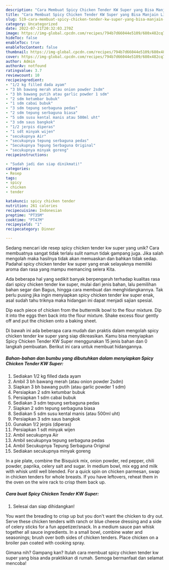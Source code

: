 ```yaml
---
description: "Cara Membuat Spicy Chicken Tender KW Super yang Bisa Manjain Lidah"
title: "Cara Membuat Spicy Chicken Tender KW Super yang Bisa Manjain Lidah"
slug: 519-cara-membuat-spicy-chicken-tender-kw-super-yang-bisa-manjain-lidah
category: Uncategorized
date: 2022-07-21T20:32:03.270Z
image: https://img-global.cpcdn.com/recipes/794b7d66044e5109/680x482cq70/spicy-chicken-tender-kw-super-foto-resep-utama.jpg
hideToc: false
enableToc: true
enableTocContent: false
thumbnail: https://img-global.cpcdn.com/recipes/794b7d66044e5109/680x482cq70/spicy-chicken-tender-kw-super-foto-resep-utama.jpg
cover: https://img-global.cpcdn.com/recipes/794b7d66044e5109/680x482cq70/spicy-chicken-tender-kw-super-foto-resep-utama.jpg
author: Admin
authorAv: notfound
ratingvalue: 3.7
reviewcount: 10
recipeingredient:
- "1/2 kg filled dada ayam"
- "3 bh bawang merah atau onion powder 2sdm"
- "3 bh bawang putih atau garlic powder 1 sdm"
- "2 sdm ketumbar bubuk"
- "1 sdm cabai bubuk"
- "3 sdm tepung serbaguna pedas"
- "2 sdm tepung serbaguna biasa"
- "5 sdm susu kental manis atau 500ml uht"
- "3 sdm saus bangkok"
- "1/2 jerpis diperas"
- "1 sdt minyak wijen"
- "secukupnya Air"
- "secukupnya tepung serbaguna pedas"
- "Secukupnya Tepung Serbaguna Original"
- "secukupnya minyak goreng"
recipeinstructions:

- "Sudah jadi dan siap dinikmati!"
categories:
- Resep
tags:
- spicy
- chicken
- tender

katakunci: spicy chicken tender 
nutrition: 261 calories
recipecuisine: Indonesian
preptime: "PT35M"
cooktime: "PT47M"
recipeyield: "1"
recipecategory: Dinner

---
```





Sedang mencari ide resep spicy chicken tender kw super yang unik? Cara membuatnya sangat tidak terlalu sulit namun tidak gampang juga. Jika salah mengolah maka hasilnya tidak akan memuaskan dan bahkan tidak sedap. Padahal spicy chicken tender kw super yang enak selayaknya memiliki aroma dan rasa yang mampu memancing selera Kita.





Ada beberapa hal yang sedikit banyak berpengaruh terhadap kualitas rasa dari spicy chicken tender kw super, mulai dari jenis bahan, lalu pemilihan bahan segar dan Bagus, hingga cara membuat dan menghidangkannya. Tak perlu pusing jika ingin menyiapkan spicy chicken tender kw super enak,      asal sudah tahu triknya maka hidangan ini dapat menjadi sajian spesial.














Dip each piece of chicken from the buttermilk bowl to the flour mixture. Dip it into the eggs then back into the flour mixture. Shake excess flour gently off and put the chicken onto a baking sheet.






Di bawah ini ada beberapa cara mudah dan praktis dalam mengolah spicy chicken tender kw super yang siap dikreasikan. Kamu bisa menyiapkan Spicy Chicken Tender KW Super menggunakan 15 jenis bahan dan 0 langkah pembuatan. Berikut ini cara untuk membuat hidangannya.

<!--inarticleads1-->

##### Bahan-bahan dan bumbu yang dibutuhkan dalam menyiapkan Spicy Chicken Tender KW Super:

1. Sediakan 1/2 kg filled dada ayam
1. Ambil 3 bh bawang merah (atau onion powder 2sdm)
1. Siapkan 3 bh bawang putih (atau garlic powder 1 sdm)
1. Persiapkan 2 sdm ketumbar bubuk
1. Persiapkan 1 sdm cabai bubuk
1. Sediakan 3 sdm tepung serbaguna pedas
1. Siapkan 2 sdm tepung serbaguna biasa
1. Sediakan 5 sdm susu kental manis (atau 500ml uht)
1. Persiapkan 3 sdm saus bangkok
1. Gunakan 1/2 jerpis (diperas)
1. Persiapkan 1 sdt minyak wijen
1. Ambil secukupnya Air
1. Ambil secukupnya tepung serbaguna pedas
1. Ambil Secukupnya Tepung Serbaguna Original
1. Sediakan secukupnya minyak goreng


In a pie plate, combine the Bisquick mix, onion powder, red pepper, chili powder, paprika, celery salt and sugar. In medium bowl, mix egg and milk with whisk until well blended. For a quick spin on chicken parmesan, swap in chicken tenders for whole breasts. If you have leftovers, reheat them in the oven on the wire rack to crisp them back up. 

<!--inarticleads2-->

##### Cara buat Spicy Chicken Tender KW Super:


1. Selesai dan siap dihidangkan!

You want the breading to crisp up but you don&#39;t want the chicken to dry out. Serve these chicken tenders with ranch or blue cheese dressing and a side of celery sticks for a fun appetizer/snack. In a medium sauce pan whisk together all sauce ingredients. In a small bowl, combine water and seasonings; brush over both sides of chicken tenders. Place chicken on a broiler pan coated with cooking spray. 

Gimana nih? Gampang kan? Itulah cara membuat spicy chicken tender kw super yang bisa anda praktikkan di rumah. Semoga bermanfaat dan selamat mencoba!
